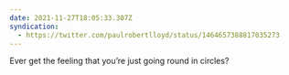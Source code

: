 ```yaml
---
date: 2021-11-27T18:05:33.307Z
syndication:
  - https://twitter.com/paulrobertlloyd/status/1464657388817035273
---
```

Ever get the feeling that you’re just going round in circles?
